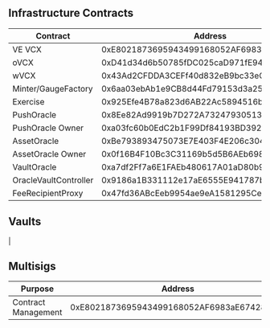 ## Infrastructure Contracts
| Contract             | Address                                    | Owner                                      |
|----------------------|--------------------------------------------|--------------------------------------------|
| VE VCX               | 0xE8021873695943499168052AF6983aE674285aF1 | 0xE8021873695943499168052AF6983aE674285aF1 |
| oVCX                 | 0xD41d34d6b50785fDC025caD971fE940B8AA1bE45 | none                                       |
| wVCX                 | 0x43Ad2CFDDA3CEFf40d832eB9bc33eC3FACE86829 | 0x9bE75Bc132923847290677328b8FFB15d3081f2c |
| Minter/GaugeFactory  | 0x6aa03ebAb1e9CB8d44Fd79153d3a258FFd48169A | 0xE8021873695943499168052AF6983aE674285aF1 |
| Exercise             | 0x925Efe4B78a823d6AB22Ac5894516b898293a9E5 | 0xE8021873695943499168052AF6983aE674285aF1 |
| PushOracle           | 0x8Ee82Ad9919b7D272A732479305133B205dA297F | 0xa03fc60b0EdC2b1F99Df84193BD392d1CD84a7dA |
| PushOracle Owner     | 0xa03fc60b0EdC2b1F99Df84193BD392d1CD84a7dA | 0xE8021873695943499168052AF6983aE674285aF1 |
| AssetOracle          | 0xBe793893475073E7E403F4E206c304402Ca26d84 | 0x0f16B4F10Bc3C31169b5d5B6AEb69835E710c6Bd |
| AssetOracle Owner    | 0x0f16B4F10Bc3C31169b5d5B6AEb69835E710c6Bd | 0x2C3B135cd7dc6C673b358BEF214843DAb3464278 |
| VaultOracle          | 0xa7df2Ff7a6E1FAEb480617A01aD80b99CE39Bcc3 | 0x9186a1B331112e17aE6555E941787b3dc87249d5 |
| OracleVaultController| 0x9186a1B331112e17aE6555E941787b3dc87249d5 | 0x2C3B135cd7dc6C673b358BEF214843DAb3464278 |
| FeeRecipientProxy    | 0x47fd36ABcEeb9954ae9eA1581295Ce9A8308655E | 0xE8021873695943499168052AF6983aE674285aF1 |

## Vaults
| 

## Multisigs

| Purpose             | Address                                    | Threshold | Owner                                      |
|---------------------|--------------------------------------------|-----------|--------------------------------------------|
| Contract Management | 0xE8021873695943499168052AF6983aE674285aF1 | 2         |  0x2C3B135cd7dc6C673b358BEF214843DAb3464278,0xE9a17C00cC84fBF243B723d49A2Fd986AA598A51,0xA5aEf04E03789AD15405D153a82D0b128c36988b                            |